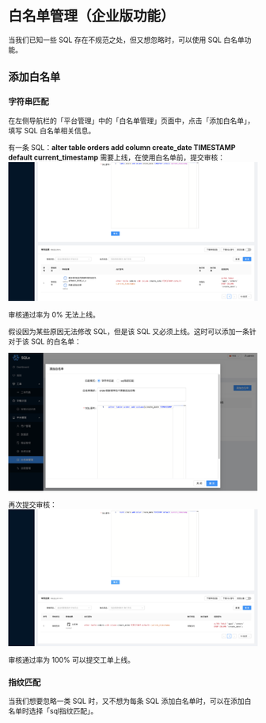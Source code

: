 # 白名单管理（企业版功能）

当我们已知一些 SQL 存在不规范之处，但又想忽略时，可以使用 SQL 白名单功能。

## 添加白名单

### 字符串匹配
在左侧导航栏的「平台管理」中的「白名单管理」页面中，点击「添加白名单」，填写 SQL 白名单相关信息。

有一条 SQL：**alter table orders add column create_date TIMESTAMP default current_timestamp** 需要上线，在使用白名单前，提交审核：
![audit before add whitelist](./pictures/audit_before_add_whitelist.png)

审核通过率为 0% 无法上线。

假设因为某些原因无法修改 SQL，但是该 SQL 又必须上线。这时可以添加一条针对于该 SQL 的白名单：

![create whitelist](./pictures/create_whitelist.png)

再次提交审核：
![audit after add whitelist](./pictures/audit_after_add_whitelist.png)

审核通过率为 100% 可以提交工单上线。

### 指纹匹配
当我们想要忽略一类 SQL 时，又不想为每条 SQL 添加白名单时，可以在添加白名单时选择「sql指纹匹配」。